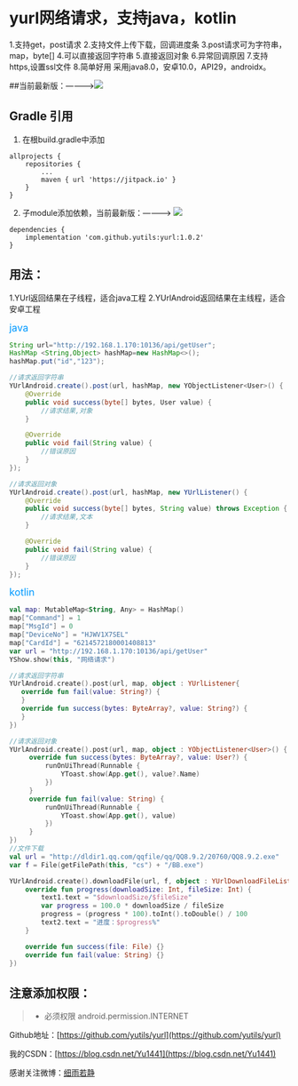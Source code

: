 # yurl网络请求，支持java，kotlin
1.支持get，post请求
2.支持文件上传下载，回调进度条
3.post请求可为字符串，map，byte[]
4.可以直接返回字符串
5.直接返回对象
6.异常回调原因
7.支持https,设置ssl文件
8.简单好用
 采用java8.0，安卓10.0，API29，androidx。


##当前最新版：————>[![](https://imgconvert.csdnimg.cn/aHR0cHM6Ly9qaXRwYWNrLmlvL3YveXV0aWxzL3l1cmwuc3Zn?x-oss-process=image/format,png)](https://jitpack.io/#yutils/yurl)

## Gradle 引用

1. 在根build.gradle中添加
```
allprojects {
    repositories {
        ...
        maven { url 'https://jitpack.io' }
    }
}
```

2. 子module添加依赖，当前最新版：————> [![](https://imgconvert.csdnimg.cn/aHR0cHM6Ly9qaXRwYWNrLmlvL3YveXV0aWxzL3l1cmwuc3Zn?x-oss-process=image/format,png)](https://jitpack.io/#yutils/yurl)

```
dependencies {
    implementation 'com.github.yutils:yurl:1.0.2'
}
```

##  用法：
  1.YUrl返回结果在子线程，适合java工程
  2.YUrlAndroid返回结果在主线程，适合安卓工程

<font color=#0099ff size=4 >java</font>
```java
String url="http://192.168.1.170:10136/api/getUser";
HashMap <String,Object> hashMap=new HashMap<>();
hashMap.put("id","123");

//请求返回字符串
YUrlAndroid.create().post(url, hashMap, new YObjectListener<User>() {
    @Override
    public void success(byte[] bytes, User value) {
        //请求结果,对象
    }

    @Override
    public void fail(String value) {
        //错误原因
    }
});

//请求返回对象
YUrlAndroid.create().post(url, hashMap, new YUrlListener() {
    @Override
    public void success(byte[] bytes, String value) throws Exception {
        //请求结果,文本
    }

    @Override
    public void fail(String value) {
        //错误原因
    }
});
```

<font color=#0099ff size=4 >kotlin</font>
```kotlin
val map: MutableMap<String, Any> = HashMap()
map["Command"] = 1
map["MsgId"] = 0
map["DeviceNo"] = "HJWV1X7SEL"
map["CardId"] = "6214572180001408813"
var url = "http://192.168.1.170:10136/api/getUser"
YShow.show(this, "网络请求")

//请求返回字符串
YUrlAndroid.create().post(url, map, object : YUrlListener{
   override fun fail(value: String?) {
   }
   override fun success(bytes: ByteArray?, value: String?) {
   }
})

//请求返回对象
YUrlAndroid.create().post(url, map, object : YObjectListener<User>() {
     override fun success(bytes: ByteArray?, value: User?) {
         runOnUiThread(Runnable {
             YToast.show(App.get(), value?.Name)
         })
     }
     override fun fail(value: String) {
         runOnUiThread(Runnable {
             YToast.show(App.get(), value)
         })
     }
})
//文件下载
val url = "http://dldir1.qq.com/qqfile/qq/QQ8.9.2/20760/QQ8.9.2.exe"
var f = File(getFilePath(this, "cs") + "/BB.exe")

YUrlAndroid.create().downloadFile(url, f, object : YUrlDownloadFileListener {
    override fun progress(downloadSize: Int, fileSize: Int) {
        text1.text = "$downloadSize/$fileSize"
        var progress = 100.0 * downloadSize / fileSize
        progress = (progress * 100).toInt().toDouble() / 100
        text2.text = "进度：$progress%"
    }

    override fun success(file: File) {}
    override fun fail(value: String) {}
})
```


## 注意添加权限：
> * 必须权限  android.permission.INTERNET



Github地址：[https://github.com/yutils/yurl](https://github.com/yutils/yurl)

我的CSDN：[https://blog.csdn.net/Yu1441](https://blog.csdn.net/Yu1441)

感谢关注微博：[细雨若静](https://weibo.com/32005200)
